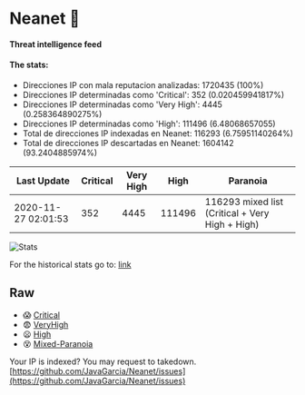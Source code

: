 # Neanet :hocho:
#### Threat intelligence feed
#### The stats:

- Direcciones IP con mala reputacion analizadas: 1720435 (100%)
- Direcciones IP determinadas como 'Critical':  352 (0.020459941817%)
- Direcciones IP determinadas como 'Very High':  4445 (0.258364890275%)
- Direcciones IP determinadas como 'High':  111496 (6.48068657055)
- Total de direcciones IP indexadas en Neanet:  116293 (6.75951140264%)
- Total de direcciones IP descartadas en Neanet:  1604142 (93.2404885974%)

| Last Update | Critical | Very High | High | Paranoia |
| --- | --- | --- | --- | --- |
| 2020-11-27 02:01:53 | 352 | 4445 | 111496 | 116293 mixed list (Critical + Very High + High)|

![Stats](https://docs.google.com/spreadsheets/d/e/2PACX-1vSnaNMIXVabIpDJjufMlzH7poXnshF3mgd8Is1g9ytUEzVsP5my4Trn8f-xkoLLQ38xpL3HtmUexLo6/pubchart?oid=501124687&format=image)

For the historical stats go to: [link](/stats.csv)
## Raw
- :scream: [Critical](https://raw.githubusercontent.com/JavaGarcia/Neanet/master/blacklists/neanet_critical.txt)
- :fearful: [VeryHigh](https://raw.githubusercontent.com/JavaGarcia/Neanet/master/blacklists/neanet_veryHigh.txtt)
- :frowning: [High](https://raw.githubusercontent.com/JavaGarcia/Neanet/master/blacklists/neanet_high.txt)
- :dizzy_face: [Mixed-Paranoia](https://raw.githubusercontent.com/JavaGarcia/Neanet/master/blacklists/neanet_all.txt)


Your IP is indexed? You may request to takedown. [https://github.com/JavaGarcia/Neanet/issues](https://github.com/JavaGarcia/Neanet/issues)

































































































































































































































































































































































































































































































































































































































































































































































































































































































































































































































































































































































































































































































































































































































































































































































































































































































































































































































































































































































































































































































































































































































































































































































































































































































































